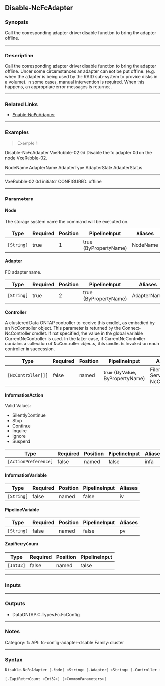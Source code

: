 Disable-NcFcAdapter
-------------------

### Synopsis
Call the corresponding adapter driver disable function to bring the adapter offline.

---

### Description

Call the corresponding adapter driver disable function to bring the adapter offline. Under some circumstances an adapter can not be put offline. (e.g. when the adapter is being used by the RAID sub-system to provide disks in a volume). In some cases, manual intervention is required. When this happens, an appropriate error messages is returned.

---

### Related Links
* [Enable-NcFcAdapter](Enable-NcFcAdapter)

---

### Examples
> Example 1

Disable-NcFcAdapter VxeRubble-02 0d
Disable the fc adapter 0d on the node VxeRubble-02.

NodeName                         AdapterName    AdapterType                AdapterState               AdapterStatus
--------                         -----------    -----------                ------------               -------------
VxeRubble-02                     0d             initiator                  CONFIGURED.                offline

---

### Parameters
#### **Node**
The storage system name the command will be executed on.

|Type      |Required|Position|PipelineInput        |Aliases |
|----------|--------|--------|---------------------|--------|
|`[String]`|true    |1       |true (ByPropertyName)|NodeName|

#### **Adapter**
FC adapter name.

|Type      |Required|Position|PipelineInput        |Aliases    |
|----------|--------|--------|---------------------|-----------|
|`[String]`|true    |2       |true (ByPropertyName)|AdapterName|

#### **Controller**
A clustered Data ONTAP controller to receive this cmdlet, as embodied by an NcController object.  This parameter is returned by the Connect-NcController cmdlet.  If not specified, the value in the global variable CurrentNcController is used.  In the latter case, if CurrentNcController contains a collection of NcController objects, this cmdlet is invoked on each controller in succession.

|Type              |Required|Position|PipelineInput                 |Aliases                          |
|------------------|--------|--------|------------------------------|---------------------------------|
|`[NcController[]]`|false   |named   |true (ByValue, ByPropertyName)|Filer<br/>Server<br/>NcController|

#### **InformationAction**

Valid Values:

* SilentlyContinue
* Stop
* Continue
* Inquire
* Ignore
* Suspend

|Type                |Required|Position|PipelineInput|Aliases|
|--------------------|--------|--------|-------------|-------|
|`[ActionPreference]`|false   |named   |false        |infa   |

#### **InformationVariable**

|Type      |Required|Position|PipelineInput|Aliases|
|----------|--------|--------|-------------|-------|
|`[String]`|false   |named   |false        |iv     |

#### **PipelineVariable**

|Type      |Required|Position|PipelineInput|Aliases|
|----------|--------|--------|-------------|-------|
|`[String]`|false   |named   |false        |pv     |

#### **ZapiRetryCount**

|Type     |Required|Position|PipelineInput|
|---------|--------|--------|-------------|
|`[Int32]`|false   |named   |false        |

---

### Inputs

---

### Outputs
* DataONTAP.C.Types.Fc.FcConfig

---

### Notes
Category: fc
API: fc-config-adapter-disable
Family: cluster

---

### Syntax
```PowerShell
Disable-NcFcAdapter [-Node] <String> [-Adapter] <String> [-Controller <NcController[]>] [-InformationAction <ActionPreference>] [-InformationVariable <String>] [-PipelineVariable <String>] 
```
```PowerShell
[-ZapiRetryCount <Int32>] [<CommonParameters>]
```
